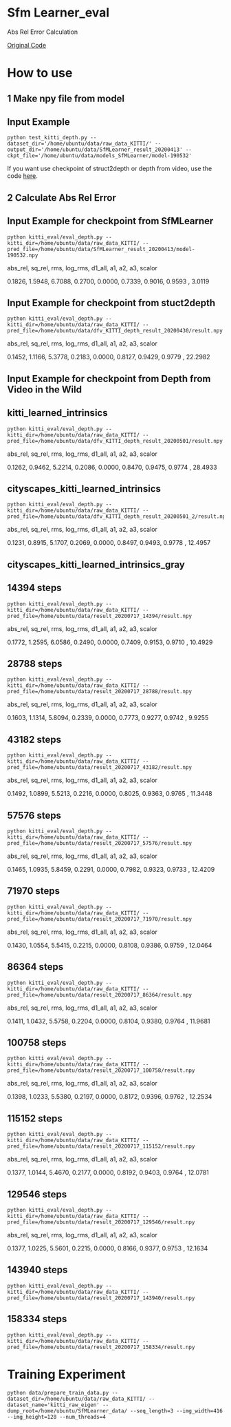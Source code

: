# Sfm Learner_eval
Abs Rel Error Calculation

[Original Code](https://github.com/tinghuiz/SfMLearner)

# How to use

## 1 Make npy file from model

## Input Example

```shell
python test_kitti_depth.py --dataset_dir='/home/ubuntu/data/raw_data_KITTI/' --output_dir='/home/ubuntu/data/SfMLearner_result_20200413' --ckpt_file='/home/ubuntu/data/models_SfMLearner/model-190532'
```

If you want use checkpoint of struct2depth or depth from video, use the code [here](https://github.com/go125/TestCheckpointFromDFV).

## 2 Calculate Abs Rel Error


## Input Example for checkpoint from SfMLearner

```shell
python kitti_eval/eval_depth.py --kitti_dir=/home/ubuntu/data/raw_data_KITTI/ --pred_file=/home/ubuntu/data/SfMLearner_result_20200413/model-190532.npy
```

abs_rel,     sq_rel,        rms,    log_rms,     d1_all,         a1,         a2,         a3,     scalor 

0.1826,     1.5948,     6.7088,     0.2700,     0.0000,     0.7339,     0.9016,     0.9593 ,    3.0119 

## Input Example for checkpoint from stuct2depth

```shell
python kitti_eval/eval_depth.py --kitti_dir=/home/ubuntu/data/raw_data_KITTI/ --pred_file=/home/ubuntu/data/dfv_KITTI_depth_result_20200430/result.npy
```

abs_rel,     sq_rel,        rms,    log_rms,     d1_all,         a1,         a2,         a3,     scalor 

0.1452,     1.1166,     5.3778,     0.2183,     0.0000,     0.8127,     0.9429,     0.9779 ,   22.2982 
    
    

## Input Example for checkpoint from Depth from Video in the Wild

## kitti_learned_intrinsics

```shell
python kitti_eval/eval_depth.py --kitti_dir=/home/ubuntu/data/raw_data_KITTI/ --pred_file=/home/ubuntu/data/dfv_KITTI_depth_result_20200501/result.npy
```

abs_rel,     sq_rel,        rms,    log_rms,     d1_all,         a1,         a2,         a3,     scalor 

0.1262,     0.9462,     5.2214,     0.2086,     0.0000,     0.8470,     0.9475,     0.9774 ,   28.4933


## cityscapes_kitti_learned_intrinsics

```shell
python kitti_eval/eval_depth.py --kitti_dir=/home/ubuntu/data/raw_data_KITTI/ --pred_file=/home/ubuntu/data/dfv_KITTI_depth_result_20200501_2/result.npy
```

abs_rel,     sq_rel,        rms,    log_rms,     d1_all,         a1,         a2,         a3,     scalor 

0.1231,     0.8915,     5.1707,     0.2069,     0.0000,     0.8497,     0.9493,     0.9778 ,   12.4957 


## cityscapes_kitti_learned_intrinsics_gray


## 14394 steps

```shell
python kitti_eval/eval_depth.py --kitti_dir=/home/ubuntu/data/raw_data_KITTI/ --pred_file=/home/ubuntu/data/result_20200717_14394/result.npy
```

abs_rel,     sq_rel,        rms,    log_rms,     d1_all,         a1,         a2,         a3,     scalor 

0.1772,     1.2595,     6.0586,     0.2490,     0.0000,     0.7409,     0.9153,     0.9710 ,   10.4929 

## 28788 steps

```shell
python kitti_eval/eval_depth.py --kitti_dir=/home/ubuntu/data/raw_data_KITTI/ --pred_file=/home/ubuntu/data/result_20200717_28788/result.npy
```

abs_rel,     sq_rel,        rms,    log_rms,     d1_all,         a1,         a2,         a3,     scalor 

0.1603,     1.1314,     5.8094,     0.2339,     0.0000,     0.7773,     0.9277,     0.9742 ,    9.9255 

## 43182 steps

```shell
python kitti_eval/eval_depth.py --kitti_dir=/home/ubuntu/data/raw_data_KITTI/ --pred_file=/home/ubuntu/data/result_20200717_43182/result.npy
```

abs_rel,     sq_rel,        rms,    log_rms,     d1_all,         a1,         a2,         a3,     scalor 
   
0.1492,     1.0899,     5.5213,     0.2216,     0.0000,     0.8025,     0.9363,     0.9765 ,   11.3448 

## 57576 steps

```shell
python kitti_eval/eval_depth.py --kitti_dir=/home/ubuntu/data/raw_data_KITTI/ --pred_file=/home/ubuntu/data/result_20200717_57576/result.npy
```

abs_rel,     sq_rel,        rms,    log_rms,     d1_all,         a1,         a2,         a3,     scalor 

0.1465,     1.0935,     5.8459,     0.2291,     0.0000,     0.7982,     0.9323,     0.9733 ,   12.4209 

## 71970 steps

```shell
python kitti_eval/eval_depth.py --kitti_dir=/home/ubuntu/data/raw_data_KITTI/ --pred_file=/home/ubuntu/data/result_20200717_71970/result.npy
```

abs_rel,     sq_rel,        rms,    log_rms,     d1_all,         a1,         a2,         a3,     scalor 

0.1430,     1.0554,     5.5415,     0.2215,     0.0000,     0.8108,     0.9386,     0.9759 ,   12.0464 

## 86364 steps

```shell
python kitti_eval/eval_depth.py --kitti_dir=/home/ubuntu/data/raw_data_KITTI/ --pred_file=/home/ubuntu/data/result_20200717_86364/result.npy
```

abs_rel,     sq_rel,        rms,    log_rms,     d1_all,         a1,         a2,         a3,     scalor 

0.1411,     1.0432,     5.5758,     0.2204,     0.0000,     0.8104,     0.9380,     0.9764 ,   11.9681 


## 100758 steps

```shell
python kitti_eval/eval_depth.py --kitti_dir=/home/ubuntu/data/raw_data_KITTI/ --pred_file=/home/ubuntu/data/result_20200717_100758/result.npy
```

abs_rel,     sq_rel,        rms,    log_rms,     d1_all,         a1,         a2,         a3,     scalor 

0.1398,     1.0233,     5.5380,     0.2197,     0.0000,     0.8172,     0.9396,     0.9762 ,   12.2534 


## 115152 steps

```shell
python kitti_eval/eval_depth.py --kitti_dir=/home/ubuntu/data/raw_data_KITTI/ --pred_file=/home/ubuntu/data/result_20200717_115152/result.npy
```

abs_rel,     sq_rel,        rms,    log_rms,     d1_all,         a1,         a2,         a3,     scalor 

0.1377,     1.0144,     5.4670,     0.2177,     0.0000,     0.8192,     0.9403,     0.9764 ,   12.0781


## 129546 steps

```shell
python kitti_eval/eval_depth.py --kitti_dir=/home/ubuntu/data/raw_data_KITTI/ --pred_file=/home/ubuntu/data/result_20200717_129546/result.npy
```

abs_rel,     sq_rel,        rms,    log_rms,     d1_all,         a1,         a2,         a3,     scalor 

0.1377,     1.0225,     5.5601,     0.2215,     0.0000,     0.8166,     0.9377,     0.9753 ,   12.1634 


## 143940 steps

```shell
python kitti_eval/eval_depth.py --kitti_dir=/home/ubuntu/data/raw_data_KITTI/ --pred_file=/home/ubuntu/data/result_20200717_143940/result.npy
```


## 158334 steps

```shell
python kitti_eval/eval_depth.py --kitti_dir=/home/ubuntu/data/raw_data_KITTI/ --pred_file=/home/ubuntu/data/result_20200717_158334/result.npy
```





# Training Experiment

```
python data/prepare_train_data.py --dataset_dir=/home/ubuntu/data/raw_data_KITTI/ --dataset_name='kitti_raw_eigen' --dump_root=/home/ubuntu/SfMLearner_data/ --seq_length=3 --img_width=416 --img_height=128 --num_threads=4
```


